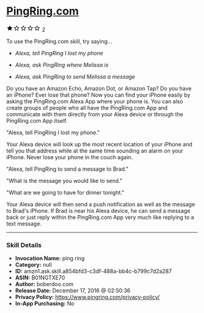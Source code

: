 # [PingRing.com](http://alexa.amazon.com/#skills/amzn1.ask.skill.a854bfd3-c3df-488a-bb4c-b799c7d2a287)
![1 stars](../../images/ic_star_black_18dp_1x.png)![1 stars](../../images/ic_star_border_black_18dp_1x.png)![1 stars](../../images/ic_star_border_black_18dp_1x.png)![1 stars](../../images/ic_star_border_black_18dp_1x.png)![1 stars](../../images/ic_star_border_black_18dp_1x.png) 2

To use the PingRing.com skill, try saying...

* *Alexa, tell PingRing I lost my phone*

* *Alexa, ask PingRing where Melissa is*

* *Alexa, ask PingRing to send Melissa a message*

Do you have an Amazon Echo, Amazon Dot, or Amazon Tap? Do you have an iPhone? Ever lose that phone? Now you can find your iPhone easily by asking the PingRing.com Alexa App where your phone is. You can also create groups of people who all have the PingRing.com App and communicate with them directly from your Alexa device or through the PingRing.com App itself.

"Alexa, tell PingRing I lost my phone."

Your Alexa device will look up the most recent location of your iPhone and tell you that address while at the same time sounding an alarm on your iPhone. Never lose your phone in the couch again.

"Alexa, tell PingRing to send a message to Brad."

"What is the message you would like to send."

"What are we going to have for dinner tonight."

Your Alexa device will then send a push notification as well as the message to Brad's iPhone. If Brad is near his Alexa device, he can send a message back or just reply within the PingRing.com App very much like replying to a text message.

***

### Skill Details

* **Invocation Name:** ping ring
* **Category:** null
* **ID:** amzn1.ask.skill.a854bfd3-c3df-488a-bb4c-b799c7d2a287
* **ASIN:** B01NGTXE70
* **Author:** boberdoo.com
* **Release Date:** December 17, 2016 @ 02:50:36
* **Privacy Policy:** https://www.pingring.com/privacy-policy/
* **In-App Purchasing:** No
